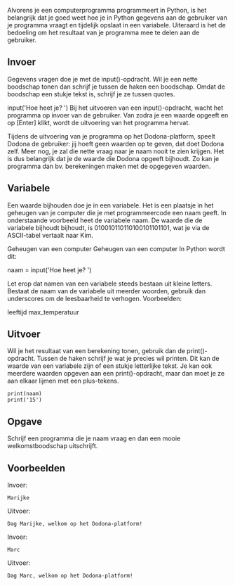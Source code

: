 Alvorens je een computerprogramma programmeert in Python, is het belangrijk dat je goed weet hoe je in Python gegevens aan de gebruiker van je programma vraagt en tijdelijk opslaat in een variabele. Uiteraard is het de bedoeling om het resultaat van je programma mee te delen aan de gebruiker.

## Invoer
Gegevens vragen doe je met de input()-opdracht. Wil je een nette boodschap tonen dan schrijf je tussen de haken een boodschap. Omdat de boodschap een stukje tekst is, schrijf je ze tussen quotes.

input('Hoe heet je? ')
Bij het uitvoeren van een input()-opdracht, wacht het programma op invoer van de gebruiker. Van zodra je een waarde opgeeft en op [Enter] klikt, wordt de uitvoering van het programma hervat.

Tijdens de uitvoering van je programma op het Dodona-platform, speelt Dodona de gebruiker: jij hoeft geen waarden op te geven, dat doet Dodona zelf. Meer nog, je zal die nette vraag naar je naam nooit te zien krijgen. Het is dus belangrijk dat je de waarde die Dodona opgeeft bijhoudt. Zo kan je programma dan bv. berekeningen maken met de opgegeven waarden.

## Variabele
Een waarde bijhouden doe je in een variabele. Het is een plaatsje in het geheugen van je computer die je met programmeercode een naam geeft. In onderstaande voorbeeld heet de variabele naam. De waarde die de variabele bijhoudt bijhoudt, is 010010110110100101101101, wat je via de ASCII-tabel vertaalt naar Kim.

Geheugen van een computer
Geheugen van een computer
In Python wordt dit:

naam = input('Hoe heet je? ')

Let erop dat namen van een variabele steeds bestaan uit kleine letters. Bestaat de naam van de variabele uit meerder woorden, gebruik dan underscores om de leesbaarheid te verhogen. Voorbeelden:

leeftijd
max_temperatuur
## Uitvoer
Wil je het resultaat van een berekening tonen, gebruik dan de print()-opdracht. Tussen de haken schrijf je wat je precies wil printen. Dit kan de waarde van een variabele zijn of een stukje letterlijke tekst. Je kan ook meerdere waarden opgeven aan een print()-opdracht, maar dan moet je ze aan elkaar lijmen met een plus-tekens.

```console?lang=python&prompt=>>>
print(naam)
print('15')
```
## Opgave
Schrijf een programma die je naam vraag en dan een mooie welkomstboodschap uitschrijft.

Voorbeelden
---
Invoer:
```console?lang=python&prompt=>>>
Marijke
```
Uitvoer:
```console?lang=python
Dag Marijke, welkom op het Dodona-platform!
```



Invoer:
```
Marc
```
Uitvoer:
```
Dag Marc, welkom op het Dodona-platform!
```